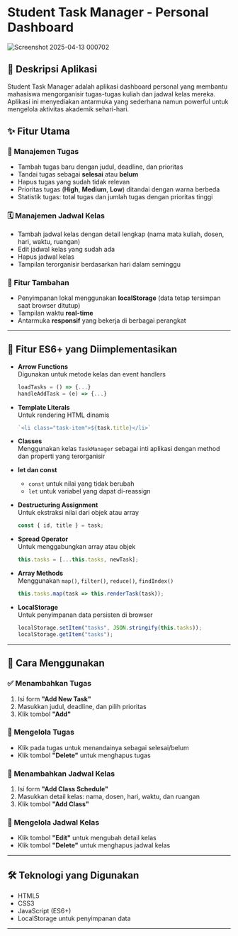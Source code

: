 # Student Task Manager - Personal Dashboard

![Screenshot 2025-04-13 000702](https://github.com/user-attachments/assets/6585330d-6edf-4e7f-a1b3-274ce428fb7a)

## 📝 Deskripsi Aplikasi

Student Task Manager adalah aplikasi dashboard personal yang membantu mahasiswa mengorganisir tugas-tugas kuliah dan jadwal kelas mereka. Aplikasi ini menyediakan antarmuka yang sederhana namun powerful untuk mengelola aktivitas akademik sehari-hari.

## ✨ Fitur Utama

### 📌 Manajemen Tugas
- Tambah tugas baru dengan judul, deadline, dan prioritas
- Tandai tugas sebagai **selesai** atau **belum**
- Hapus tugas yang sudah tidak relevan
- Prioritas tugas (**High**, **Medium**, **Low**) ditandai dengan warna berbeda
- Statistik tugas: total tugas dan jumlah tugas dengan prioritas tinggi

### 🗓️ Manajemen Jadwal Kelas
- Tambah jadwal kelas dengan detail lengkap (nama mata kuliah, dosen, hari, waktu, ruangan)
- Edit jadwal kelas yang sudah ada
- Hapus jadwal kelas
- Tampilan terorganisir berdasarkan hari dalam seminggu

### 🔧 Fitur Tambahan
- Penyimpanan lokal menggunakan **localStorage** (data tetap tersimpan saat browser ditutup)
- Tampilan waktu **real-time**
- Antarmuka **responsif** yang bekerja di berbagai perangkat

---

## 🧠 Fitur ES6+ yang Diimplementasikan

- **Arrow Functions**  
  Digunakan untuk metode kelas dan event handlers  
  ```js
  loadTasks = () => {...}
  handleAddTask = (e) => {...}
  ```

- **Template Literals**  
  Untuk rendering HTML dinamis  
  ```js
  `<li class="task-item">${task.title}</li>`
  ```

- **Classes**  
  Menggunakan kelas `TaskManager` sebagai inti aplikasi dengan method dan properti yang terorganisir

- **let dan const**  
  - `const` untuk nilai yang tidak berubah
  - `let` untuk variabel yang dapat di-reassign

- **Destructuring Assignment**  
  Untuk ekstraksi nilai dari objek atau array  
  ```js
  const { id, title } = task;
  ```

- **Spread Operator**  
  Untuk menggabungkan array atau objek  
  ```js
  this.tasks = [...this.tasks, newTask];
  ```

- **Array Methods**  
  Menggunakan `map()`, `filter()`, `reduce()`, `findIndex()`  
  ```js
  this.tasks.map(task => this.renderTask(task));
  ```

- **LocalStorage**  
  Untuk penyimpanan data persisten di browser  
  ```js
  localStorage.setItem("tasks", JSON.stringify(this.tasks));
  localStorage.getItem("tasks");
  ```

---

## 🚀 Cara Menggunakan

### ✅ Menambahkan Tugas
1. Isi form **"Add New Task"**
2. Masukkan judul, deadline, dan pilih prioritas
3. Klik tombol **"Add"**

### 🧹 Mengelola Tugas
- Klik pada tugas untuk menandainya sebagai selesai/belum
- Klik tombol **"Delete"** untuk menghapus tugas

### 📘 Menambahkan Jadwal Kelas
1. Isi form **"Add Class Schedule"**
2. Masukkan detail kelas: nama, dosen, hari, waktu, dan ruangan
3. Klik tombol **"Add Class"**

### 🔁 Mengelola Jadwal Kelas
- Klik tombol **"Edit"** untuk mengubah detail kelas
- Klik tombol **"Delete"** untuk menghapus jadwal kelas

---

## 🛠️ Teknologi yang Digunakan
- HTML5
- CSS3
- JavaScript (ES6+)
- LocalStorage untuk penyimpanan data

---
